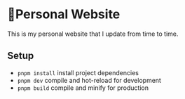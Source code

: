 # 🏡Personal Website

This is my personal website that I update from time to time.

## Setup

- `pnpm install` install project dependencies
- `pnpm dev` compile and hot-reload for development
- `pnpm build` compile and minify for production
